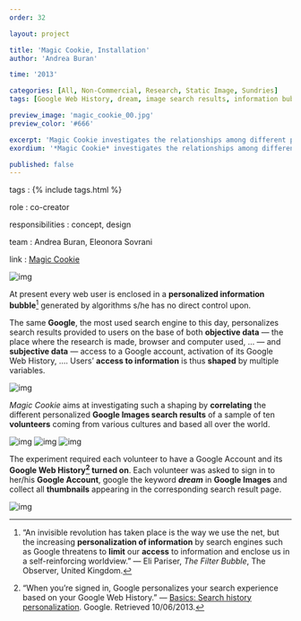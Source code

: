 ```yaml
---
order: 32

layout: project

title: 'Magic Cookie, Installation'
author: 'Andrea Buran'

time: '2013'

categories: [All, Non-Commercial, Research, Static Image, Sundries]
tags: [Google Web History, dream, image search results, information bubble, installation]

preview_image: 'magic_cookie_00.jpg'
preview_color: '#666'

excerpt: 'Magic Cookie investigates the relationships among different personalized Google search results of a sample of ten volunteers coming from various cultures and based all over the world.'
exordium: '*Magic Cookie* investigates the relationships among different personalized Google search results of a sample of ten volunteers coming from various cultures and based all over the world.'

published: false
---
```


tags
: {% include tags.html %}

role
: co-creator

responsibilities
: concept, design

team
: Andrea Buran, Eleonora Sovrani

link
: [Magic Cookie](http://www.andreaburan.com/magic-cookie/)

![img](329)

At present every web user is enclosed in a **personalized information bubble**[^bubble] generated by algorithms s/he has no direct control upon.

The same **Google**, the most used search engine to this day, personalizes search results provided to users on the base of both **objective data** — the place where the research is made, browser and computer used, … — and **subjective data** — access to a Google account, activation of its Google Web History, …. Users’ **access to information** is thus **shaped** by multiple variables.

![img](331)

*Magic Cookie* aims at investigating such a shaping by **correlating** the different personalized **Google Images search results** of a sample of ten **volunteers** coming from various cultures and based all over the world.

![img](332)
![img](333)
![img](334)

The experiment required each volunteer to have a Google Account and its **Google Web History[^personalization] turned on**. Each volunteer was asked to sign in to her/his **Google Account**, google the keyword ***dream*** in **Google Images** and collect all **thumbnails** appearing in the corresponding search result page.

![img](335)

[^bubble]: “An invisible revolution has taken place is the way we use the net, but the increasing **personalization of information** by search engines such as Google threatens to **limit** our **access** to information and enclose us in a self-reinforcing worldview.” — Eli Pariser, *The Filter Bubble*, The Observer, United Kingdom.

[^personalization]: “When you’re signed in, Google personalizes your search experience based on your Google Web History.” — [Basics: Search history personalization](https://support.google.com/accounts/answer/54041 "Basics: Search history personalization"). Google. Retrieved 10/06/2013.